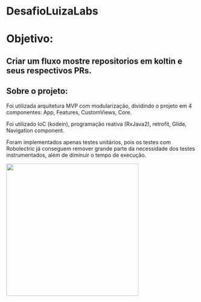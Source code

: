 # DesafioLuizaLabs

# Objetivo:
## Criar um fluxo mostre repositorios em koltin e seus respectivos PRs.

## Sobre o projeto:
 Foi utilizada arquitetura MVP com modularização, dividindo o projeto em 4 componentes: App, Features, CustomViews, Core.
 
 Foi utilizado IoC (kodein), programação reativa (RxJava2), retrofit, Glide, Navigation component.
 
 Foram implementados apenas testes unitários, pois os testes com Robolectric já conseguem remover grande parte da necessidade dos testes instrumentados, além de diminuir o tempo de execução.


<img src="ui.gif" width="350"/>
